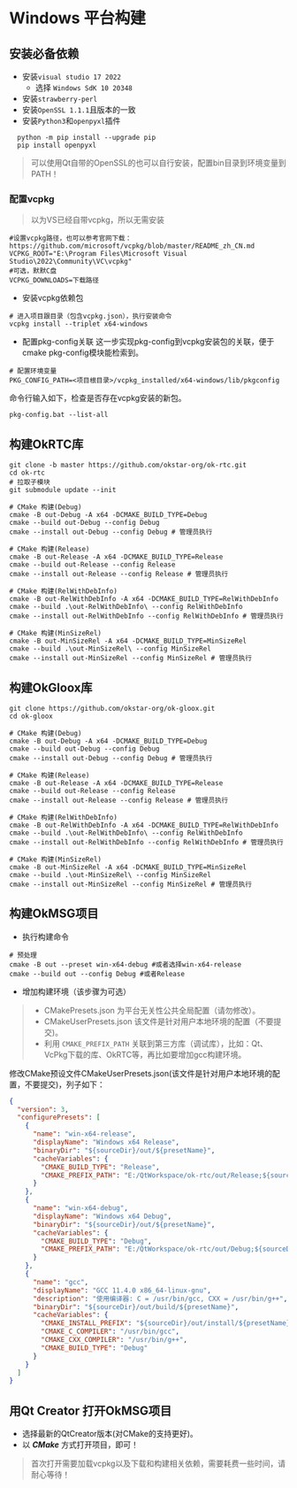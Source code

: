 # Windows 平台构建

## 安装必备依赖

- 安装`visual studio 17 2022`
  - 选择 `Windows SdK 10 20348`
- 安装`strawberry-perl`
- 安装`OpenSSL 1.1.1`且版本的一致
- 安装`Python3`和`openpyxl`插件
```shell
  python -m pip install --upgrade pip
  pip install openpyxl
```

> 可以使用Qt自带的OpenSSL的也可以自行安装，配置bin目录到环境变量到PATH！

### 配置vcpkg

> 以为VS已经自带vcpkg，所以无需安装

```shell
#设置vcpkg路径，也可以参考官网下载：https://github.com/microsoft/vcpkg/blob/master/README_zh_CN.md
VCPKG_ROOT="E:\Program Files\Microsoft Visual Studio\2022\Community\VC\vcpkg"
#可选，默默C盘
VCPKG_DOWNLOADS=下载路径
```

- 安装vcpkg依赖包

```shell
# 进入项目跟目录（包含vcpkg.json），执行安装命令
vcpkg install --triplet x64-windows
```

- 配置pkg-config关联
  这一步实现pkg-config到vcpkg安装包的关联，便于cmake pkg-config模块能检索到。

```shell
# 配置环境变量
PKG_CONFIG_PATH=<项目根目录>/vcpkg_installed/x64-windows/lib/pkgconfig
```

命令行输入如下，检查是否存在vcpkg安装的新包。

    pkg-config.bat --list-all

## 构建OkRTC库

```shell
git clone -b master https://github.com/okstar-org/ok-rtc.git
cd ok-rtc
# 拉取子模块
git submodule update --init

# CMake 构建(Debug)
cmake -B out-Debug -A x64 -DCMAKE_BUILD_TYPE=Debug
cmake --build out-Debug --config Debug
cmake --install out-Debug --config Debug # 管理员执行

# CMake 构建(Release)
cmake -B out-Release -A x64 -DCMAKE_BUILD_TYPE=Release
cmake --build out-Release --config Release
cmake --install out-Release --config Release # 管理员执行

# CMake 构建(RelWithDebInfo)
cmake -B out-RelWithDebInfo -A x64 -DCMAKE_BUILD_TYPE=RelWithDebInfo
cmake --build .\out-RelWithDebInfo\ --config RelWithDebInfo
cmake --install out-RelWithDebInfo --config RelWithDebInfo # 管理员执行

# CMake 构建(MinSizeRel)
cmake -B out-MinSizeRel -A x64 -DCMAKE_BUILD_TYPE=MinSizeRel
cmake --build .\out-MinSizeRel\ --config MinSizeRel
cmake --install out-MinSizeRel --config MinSizeRel # 管理员执行
```

## 构建OkGloox库

```shell
git clone https://github.com/okstar-org/ok-gloox.git
cd ok-gloox

# CMake 构建(Debug)
cmake -B out-Debug -A x64 -DCMAKE_BUILD_TYPE=Debug
cmake --build out-Debug --config Debug
cmake --install out-Debug --config Debug # 管理员执行

# CMake 构建(Release)
cmake -B out-Release -A x64 -DCMAKE_BUILD_TYPE=Release
cmake --build out-Release --config Release
cmake --install out-Release --config Release # 管理员执行

# CMake 构建(RelWithDebInfo)
cmake -B out-RelWithDebInfo -A x64 -DCMAKE_BUILD_TYPE=RelWithDebInfo
cmake --build .\out-RelWithDebInfo\ --config RelWithDebInfo
cmake --install out-RelWithDebInfo --config RelWithDebInfo # 管理员执行

# CMake 构建(MinSizeRel)
cmake -B out-MinSizeRel -A x64 -DCMAKE_BUILD_TYPE=MinSizeRel
cmake --build .\out-MinSizeRel\ --config MinSizeRel
cmake --install out-MinSizeRel --config MinSizeRel # 管理员执行
```

## 构建OkMSG项目

- 执行构建命令

```shell
# 预处理
cmake -B out --preset win-x64-debug #或者选择win-x64-release
cmake --build out --config Debug #或者Release
```

- 增加构建环境（该步骤为可选）

> - CMakePresets.json 为平台无关性公共全局配置（请勿修改）。
> - CMakeUserPresets.json 该文件是针对用户本地环境的配置（不要提交)。
> - 利用 `CMAKE_PREFIX_PATH` 关联到第三方库（调试库），比如：Qt、VcPkg下载的库、OkRTC等，再比如要增加gcc构建环境。

修改CMake预设文件CMakeUserPresets.json(该文件是针对用户本地环境的配置，不要提交)，列子如下：

```json
{
  "version": 3,
  "configurePresets": [
    {
      "name": "win-x64-release",
      "displayName": "Windows x64 Release",
      "binaryDir": "${sourceDir}/out/${presetName}",
      "cacheVariables": {
        "CMAKE_BUILD_TYPE": "Release",
        "CMAKE_PREFIX_PATH": "E:/QtWorkspace/ok-rtc/out/Release;${sourceDir}/vcpkg_installed/x64-windows;E:/Qt/Qt5.15.7-Windows-x86_64-VS2019-16.11.20-staticFull"
      }
    },
    {
      "name": "win-x64-debug",
      "displayName": "Windows x64 Debug",
      "binaryDir": "${sourceDir}/out/${presetName}",
      "cacheVariables": {
        "CMAKE_BUILD_TYPE": "Debug",
        "CMAKE_PREFIX_PATH": "E:/QtWorkspace/ok-rtc/out/Debug;${sourceDir}/vcpkg_installed/x64-windows;E:/Qt/Qt5.15.11-Windows-x86_64-VS2022-staticFull-debug"
      }
    },
    {
      "name": "gcc",
      "displayName": "GCC 11.4.0 x86_64-linux-gnu",
      "description": "使用编译器: C = /usr/bin/gcc, CXX = /usr/bin/g++",
      "binaryDir": "${sourceDir}/out/build/${presetName}",
      "cacheVariables": {
        "CMAKE_INSTALL_PREFIX": "${sourceDir}/out/install/${presetName}",
        "CMAKE_C_COMPILER": "/usr/bin/gcc",
        "CMAKE_CXX_COMPILER": "/usr/bin/g++",
        "CMAKE_BUILD_TYPE": "Debug"
      }
    }
  ]
}
```

## 用Qt Creator 打开OkMSG项目

- 选择最新的QtCreator版本(对CMake的支持更好)。
- 以 ***CMake*** 方式打开项目，即可！

> 首次打开需要加载vcpkg以及下载和构建相关依赖，需要耗费一些时间，请耐心等待！
